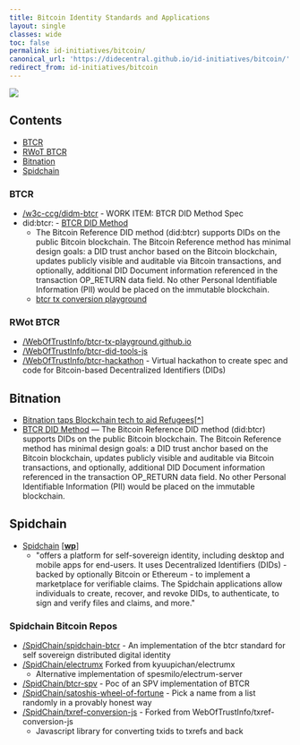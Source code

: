 ```yaml
---
title: Bitcoin Identity Standards and Applications
layout: single
classes: wide
toc: false
permalink: id-initiatives/bitcoin/
canonical_url: 'https://didecentral.github.io/id-initiatives/bitcoin/'
redirect_from: id-initiatives/bitcoin
---
```

![](https://i.imgur.com/q32lAXY.png)

## Contents

* [BTCR](#btcr)
* [RWoT BTCR](#rwot-btcr)
* [Bitnation](#bitnation)
* [Spidchain](#spidchain)


### BTCR
* <a href="https://github.com/w3c-ccg/didm-btcr" target="_blank">/w3c-ccg/didm-btcr</a> - WORK ITEM: BTCR DID Method Spec
* did:btcr:      - [BTCR DID Method](https://w3c-ccg.github.io/didm-btcr/) 
  * The Bitcoin Reference DID method (did:btcr) supports DIDs on the public Bitcoin blockchain. The Bitcoin Reference method has minimal design goals: a DID trust anchor based on the Bitcoin blockchain, updates publicly visible and auditable via Bitcoin transactions, and optionally, additional DID Document information referenced in the transaction OP_RETURN data field. No other Personal Identifiable Information (PII) would be placed on the immutable blockchain.
  * [btcr tx conversion playground](https://weboftrustinfo.github.io/btcr-tx-playground.github.io/) 
  

### RWot BTCR

* <a href="https://github.com/WebOfTrustInfo/btcr-tx-playground.github.io" target="_blank">/WebOfTrustInfo/btcr-tx-playground.github.io</a>
* <a href="https://github.com/WebOfTrustInfo/btcr-did-tools-js" target="_blank">/WebOfTrustInfo/btcr-did-tools-js</a>
* <a href="https://github.com/WebOfTrustInfo/btcr-hackathon" target="_blank">/WebOfTrustInfo/btcr-hackathon</a> - Virtual hackathon to create spec and code for Bitcoin-based Decentralized Identifiers (DIDs)


## Bitnation

* [Bitnation taps Blockchain tech to aid Refugees](https://www.newsbtc.com/2015/09/09/bitnation-taps-blockchain-tech-to-aid-refugees/)[[**^**](#Bitnation-and-the-United-Nations)]
* [BTCR DID Method](https://w3c-ccg.github.io/didm-btcr/) — The Bitcoin Reference DID method (did:btcr) supports DIDs on the public Bitcoin blockchain. The Bitcoin Reference method has minimal design goals: a DID trust anchor based on the Bitcoin blockchain, updates publicly visible and auditable via Bitcoin transactions, and optionally, additional DID Document information referenced in the transaction OP_RETURN data field. No other Personal Identifiable Information (PII) would be placed on the immutable blockchain.

## Spidchain

* [Spidchain](http://www.spidchain.com/) [[**wp**](https://drive.google.com/file/d/0B89WE3IIHmy1Z0ZSSWVmVEtaaG8/view)]
   * "offers a platform for self-sovereign identity, including desktop and mobile apps for end-users. It uses Decentralized Identifiers (DIDs) - backed by optionally Bitcoin or Ethereum - to implement a marketplace for verifiable claims. The Spidchain applications allow individuals to create, recover, and revoke DIDs, to authenticate, to sign and verify files and claims, and more."
   
### Spidchain Bitcoin Repos
* <a href="https://github.com/SpidChain/spidchain-btcr" target="_blank">/SpidChain/spidchain-btcr</a> - An implementation of the btcr standard for self sovereign distributed digital identity
* <a href="https://github.com/SpidChain/electrumx" target="_blank">/SpidChain/electrumx</a> Forked from kyuupichan/electrumx
  - Alternative implementation of spesmilo/electrum-server
* <a href="https://github.com/SpidChain/btcr-spv" target="_blank">/SpidChain/btcr-spv</a> - Poc of an SPV implementation of BTCR
* <a href="https://github.com/SpidChain/satoshis-wheel-of-fortune" target="_blank">/SpidChain/satoshis-wheel-of-fortune</a> - Pick a name from a list randomly in a provably honest way
* <a href="https://github.com/SpidChain/txref-conversion-js" target="_blank">/SpidChain/txref-conversion-js</a> - Forked from WebOfTrustInfo/txref-conversion-js
  - Javascript library for converting txids to txrefs and back


